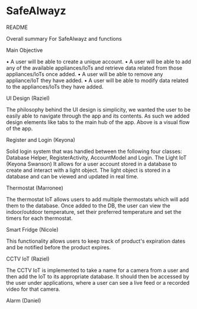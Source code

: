 # SafeAlwayz

README

Overall summary For SafeAlwayz and functions

Main Objective

•	A user will be able to create a unique account.
•	A user will be able to add any of the available appliances/IoTs and retrieve data related from those appliances/IoTs once added.
•	A user will be able to remove any appliance/IoT they have added.
•	A user will be able to modify data related to the appliances/IoTs they have added.

UI Design (Raziel)

The philosophy behind the UI design is simplicity, we wanted the user to be easily able to navigate through the app and its contents. As such we added design elements like tabs to the main hub of the app. Above is a visual flow of the app.

Register and Login (Keyona)

Solid login system that was handled between the following four classes: Database Helper, RegisterActivity, AccountModel and Login.
The Light IoT (Keyona Swanson)
It allows for a user account stored in a database to create and interact with a light object. The light object is stored in a database and can be viewed and updated in real time. 

Thermostat (Marronee)

The thermostat IoT allows users to add multiple thermostats which will add them to the database. Once added to the DB, the user can view the indoor/outdoor temperature, set their preferred temperature and set the timers for each thermostat.

Smart Fridge (Nicole)

This functionality allows users to keep track of product's expiration dates and be notified before the product expires.

CCTV IoT (Raziel)

The CCTV IoT is implemented to take a name for a camera from a user and then add the IoT to its appropriate database. It should then be accessed by the user under applications, where a user can see a live feed or a recorded video for that camera.

Alarm (Daniel)
